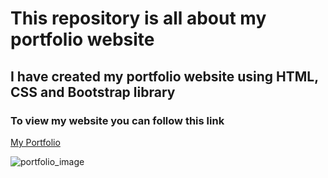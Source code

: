# This repository is all about my portfolio website 

## I have created my portfolio website using **HTML, CSS and Bootstrap** library

### To view my website you can follow this link
[My Portfolio](https://senajithsrs.ntelify.app)

![portfolio_image](https://github.com/Senajith/senajith-portfolio/assets/91470926/0d908697-2a08-4a13-9cd8-3d99d419a070)

